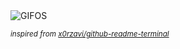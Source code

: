 <div align="justify">
<picture>
    <source media="(prefers-color-scheme: dark)" srcset="https://i.ibb.co/5Bz1gH9/output-gif.gif">
    <source media="(prefers-color-scheme: light)" srcset="https://i.ibb.co/5Bz1gH9/output-gif.gif">
    <img alt="GIFOS" src="https://i.ibb.co/5Bz1gH9/output-gif.gif">
</picture>

<sub><i>inspired from [x0rzavi/github-readme-terminal](https://github.com/x0rzavi/github-readme-terminal)</i></sub>

</div>

<!-- Image deletion URL: https://ibb.co/86RmLZB/2fb477991076d6edacf3238358176fdf -->